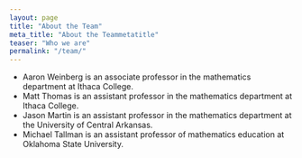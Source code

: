 ```yaml
---
layout: page
title: "About the Team"
meta_title: "About the Teammetatitle"
teaser: "Who we are"
permalink: "/team/"
---
```


* Aaron Weinberg is an associate professor in the mathematics department at Ithaca College.
* Matt Thomas is an assistant professor in the mathematics department at Ithaca College.
* Jason Martin is an assistant professor in the mathematics department at the University of Central Arkansas.
* Michael Tallman is an assistant professor of mathematics education at Oklahoma State University.
